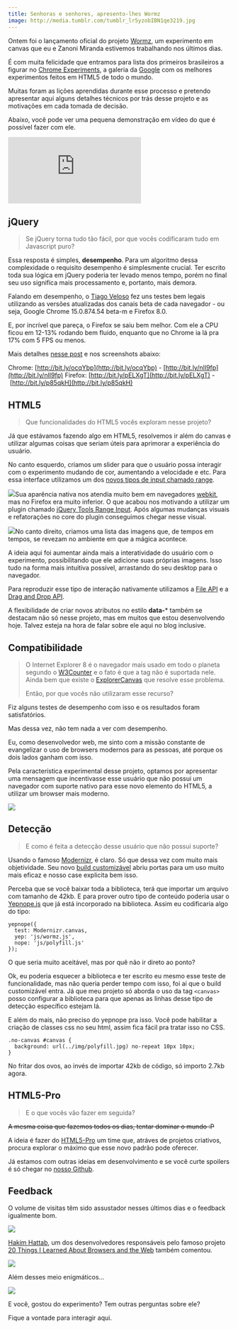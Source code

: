 ```yaml
---
title: Senhoras e senhores, apresento-lhes Wormz
image: http://media.tumblr.com/tumblr_lr5yzobIBN1qe3219.jpg
---
```


<!-- <p class="demo-download"><a href="http://html5-pro.com/wormz/" target="_blank"><img src="http://media.tumblr.com/tumblr_lk325lvHwF1qe3219.png" class="botao"/></a> <a href="https://github.com/HTML5-Pro/wormz/" target="_blank"><img src="http://media.tumblr.com/tumblr_lk325u7HMG1qe3219.png" class="botao"/></a></p> -->

Ontem foi o lançamento oficial do projeto [Wormz](http://html5-pro.com/wormz/), um experimento em canvas que eu e Zanoni Miranda estivemos trabalhando nos últimos dias.

É com muita felicidade que entramos para lista dos primeiros brasileiros a figurar no [Chrome Experiments](http://www.chromeexperiments.com/detail/wormz/), a galeria da [Google](http://www.chromeexperiments.com/about/) com os melhores experimentos feitos em HTML5 de todo o mundo.

Muitas foram as lições aprendidas durante esse processo e pretendo apresentar aqui alguns detalhes técnicos por trás desse projeto e as motivações em cada tomada de decisão.

<!-- more -->

Abaixo, você pode ver uma pequena demonstração em vídeo do que é possível fazer com ele.

<div class="iframe-wrap">
  <iframe src="http://www.youtube.com/embed/acc10Cb5V0o" frameborder="0" allowfullscreen="true">
  </iframe>
</div>

## jQuery

> Se jQuery torna tudo tão fácil, por que vocês codificaram tudo em Javascript puro?

Essa resposta é simples, **desempenho**. Para um algoritmo dessa complexidade o requisito desempenho é simplesmente crucial. Ter escrito toda sua lógica em jQuery poderia ter levado menos tempo, porém no final seu uso significa mais processamento e, portanto, mais demora.

Falando em desempenho, o [Tiago Veloso](http://tiagoveloso.com/) fez uns testes bem legais utilizando as versões atualizadas dos canais beta de cada navegador - ou seja, Google Chrome 15.0.874.54 beta-m e Firefox 8.0.

E, por incrível que pareça, o Firefox se saiu bem melhor. Com ele a CPU ficou em 12-13% rodando bem fluido, enquanto que no Chrome ia lá pra 17% com 5 FPS ou menos. 

Mais detalhes [nesse post](http://www.facebook.com/zenorocha/posts/100363310073976) e nos screenshots abaixo:

Chrome: [](http://bit.ly/ocqYbp)[http://bit.ly/ocqYbp](http://bit.ly/ocqYbp) - [](http://bit.ly/nlI9fp)[http://bit.ly/nlI9fp](http://bit.ly/nlI9fp)
Firefox: [](http://bit.ly/pELXgT)[http://bit.ly/pELXgT](http://bit.ly/pELXgT) - [](http://bit.ly/p85qkH)[http://bit.ly/p85qkH](http://bit.ly/p85qkH)

## HTML5

> Que funcionalidades do HTML5 vocês exploram nesse projeto?

Já que estávamos fazendo algo em HTML5, resolvemos ir além do canvas e utilizar algumas coisas que seriam úteis para aprimorar a experiência do usuário.

No canto esquerdo, criamos um slider para que o usuário possa interagir com o experimento mudando de cor, aumentando a velocidade e etc. Para essa interface utilizamos um dos [novos tipos de input chamado range](http://diveintohtml5.org/forms.html#type-range).

![](http://media.tumblr.com/tumblr_lr63c9bWtR1qe3219.jpg)Sua aparência nativa nos atendia muito bem em navegadores [webkit](http://pt.wikipedia.org/wiki/WebKit), mas no Firefox era muito inferior. O que acabou nos motivando a utilizar um plugin chamado [jQuery Tools Range Input](http://flowplayer.org/tools/rangeinput/). Após algumas mudanças visuais e refatorações no core do plugin conseguimos chegar nesse visual.

![](http://media.tumblr.com/tumblr_lr64hhhvvx1qe3219.jpg)No canto direito, criamos uma lista das imagens que, de tempos em tempos, se revezam no ambiente em que a mágica acontece.

A ideia aqui foi aumentar ainda mais a interatividade do usuário com o experimento, possibilitando que ele adicione suas próprias imagens. Isso tudo na forma mais intuitiva possível, arrastando do seu desktop para o navegador.

Para reproduzir esse tipo de interação nativamente utilizamos a [File API](http://dev.w3.org/2006/webapi/FileAPI/) e a [Drag and Drop API](http://html5doctor.com/native-drag-and-drop/).

A flexibilidade de criar novos atributos no estilo **data-*** também se destacam não só nesse projeto, mas em muitos que estou desenvolvendo hoje. Talvez esteja na hora de falar sobre ele aqui no blog inclusive.

## Compatibilidade

> O Internet Explorer 8 é o navegador mais usado em todo o planeta segundo o [W3Counter](http://www.w3counter.com/globalstats.php) e o fato é que a tag <canvas> não é suportada nele. Ainda bem que existe o [ExplorerCanvas](http://code.google.com/p/explorercanvas/) que resolve esse problema.
>
> Então, por que vocês não utilizaram esse recurso?

Fiz alguns testes de desempenho com isso e os resultados foram satisfatórios.

Mas dessa vez, não tem nada a ver com desempenho.

Eu, como desenvolvedor web, me sinto com a missão constante de evangelizar o uso de browsers modernos para as pessoas, até porque os dois lados ganham com isso.

Pela característica experimental desse projeto, optamos por apresentar uma mensagem que incentivasse esse usuário que não possui um navegador com suporte nativo para esse novo elemento do HTML5, a utilizar um browser mais moderno.

![](http://media.tumblr.com/tumblr_lr5zzzK4Lt1qe3219.jpg)

## Detecção

> E como é feita a detecção desse usuário que não possui suporte?

Usando o famoso [Modernizr](http://www.modernizr.com/), é claro. Só que dessa vez com muito mais objetividade. Seu novo [build customizável](http://www.modernizr.com/download/) abriu portas para um uso muito mais eficaz e nosso case explicita bem isso.

Perceba que se você baixar toda a biblioteca, terá que importar um arquivo com tamanho de 42kb. E para prover outro tipo de conteúdo poderia usar o [Yepnope.js](http://yepnopejs.com/) que já está incorporado na biblioteca. Assim eu codificaria algo do tipo:

```
yepnope({
  test: Modernizr.canvas,
  yep: 'js/wormz.js',
  nope: 'js/polyfill.js'
});
```

O que seria muito aceitável, mas por quê não ir direto ao ponto?

Ok, eu poderia esquecer a biblioteca e ter escrito eu mesmo esse teste de funcionalidade, mas não queria perder tempo com isso, foi aí que o build customizável entra. Já que meu projeto só aborda o uso da tag `<canvas>` posso configurar a biblioteca para que apenas as linhas desse tipo de detecção específico estejam lá.

E além do mais, não preciso do yepnope pra isso. Você pode habilitar a criação de classes css no seu html, assim fica fácil pra tratar isso no CSS.

```
.no-canvas #canvas {
  background: url(../img/polyfill.jpg) no-repeat 10px 10px;
}
```

No fritar dos ovos, ao invés de importar 42kb de código, só importo 2.7kb agora.

## HTML5-Pro

> E o que vocês vão fazer em seguida?

<strike>A mesma coisa que fazemos todos os dias, tentar dominar o mundo :P</strike>

A ideia é fazer do [HTML5-Pro](http://html5-pro.com%5D) um time que, atráves de projetos criativos, procura explorar o máximo que esse novo padrão pode oferecer.

Já estamos com outras ideias em desenvolvimento e se você curte spoilers é só chegar no [nosso Github](https://github.com/HTML5-Pro/).

## Feedback

O volume de visitas têm sido assustador nesses últimos dias e o feedback igualmente bom.

![](http://media.tumblr.com/tumblr_lsd5qzTbat1qe3219.jpg)

[Hakim Hattab](http://hakim.se/), um dos desenvolvedores responsáveis pelo famoso projeto [20 Things I Learned About Browsers and the Web](http://hakim.se/) também comentou.

![](http://media.tumblr.com/tumblr_lsd5qnmQXf1qe3219.jpg)

Além desses meio enigmáticos…

![](http://media.tumblr.com/tumblr_lsd5qbi0611qe3219.jpg)

E você, gostou do experimento? Tem outras perguntas sobre ele?

Fique a vontade para interagir aqui.